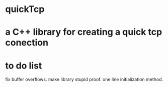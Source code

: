 # quickTcp
a C++ library for creating a quick tcp conection 
=================================================
to do list 
=================================================
fix buffer overflows.
make library stupid proof.
one line initialization method.
